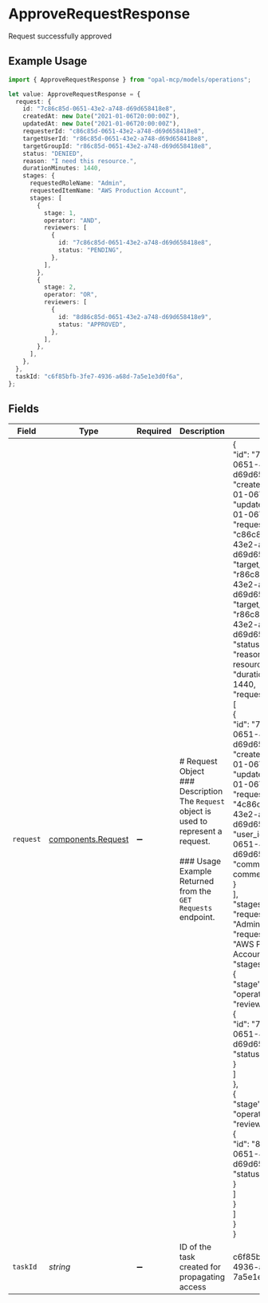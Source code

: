 # ApproveRequestResponse

Request successfully approved

## Example Usage

```typescript
import { ApproveRequestResponse } from "opal-mcp/models/operations";

let value: ApproveRequestResponse = {
  request: {
    id: "7c86c85d-0651-43e2-a748-d69d658418e8",
    createdAt: new Date("2021-01-06T20:00:00Z"),
    updatedAt: new Date("2021-01-06T20:00:00Z"),
    requesterId: "c86c85d-0651-43e2-a748-d69d658418e8",
    targetUserId: "r86c85d-0651-43e2-a748-d69d658418e8",
    targetGroupId: "r86c85d-0651-43e2-a748-d69d658418e8",
    status: "DENIED",
    reason: "I need this resource.",
    durationMinutes: 1440,
    stages: {
      requestedRoleName: "Admin",
      requestedItemName: "AWS Production Account",
      stages: [
        {
          stage: 1,
          operator: "AND",
          reviewers: [
            {
              id: "7c86c85d-0651-43e2-a748-d69d658418e8",
              status: "PENDING",
            },
          ],
        },
        {
          stage: 2,
          operator: "OR",
          reviewers: [
            {
              id: "8d86c85d-0651-43e2-a748-d69d658418e9",
              status: "APPROVED",
            },
          ],
        },
      ],
    },
  },
  taskId: "c6f85bfb-3fe7-4936-a68d-7a5e1e3d0f6a",
};
```

## Fields

| Field                                                                                                                                                                                                                                                                                                                                                                                                                                                                                                                                                                                                                                                                                                                                                                                                                                                                                                                                                                                                                                                  | Type                                                                                                                                                                                                                                                                                                                                                                                                                                                                                                                                                                                                                                                                                                                                                                                                                                                                                                                                                                                                                                                   | Required                                                                                                                                                                                                                                                                                                                                                                                                                                                                                                                                                                                                                                                                                                                                                                                                                                                                                                                                                                                                                                               | Description                                                                                                                                                                                                                                                                                                                                                                                                                                                                                                                                                                                                                                                                                                                                                                                                                                                                                                                                                                                                                                            | Example                                                                                                                                                                                                                                                                                                                                                                                                                                                                                                                                                                                                                                                                                                                                                                                                                                                                                                                                                                                                                                                |
| ------------------------------------------------------------------------------------------------------------------------------------------------------------------------------------------------------------------------------------------------------------------------------------------------------------------------------------------------------------------------------------------------------------------------------------------------------------------------------------------------------------------------------------------------------------------------------------------------------------------------------------------------------------------------------------------------------------------------------------------------------------------------------------------------------------------------------------------------------------------------------------------------------------------------------------------------------------------------------------------------------------------------------------------------------ | ------------------------------------------------------------------------------------------------------------------------------------------------------------------------------------------------------------------------------------------------------------------------------------------------------------------------------------------------------------------------------------------------------------------------------------------------------------------------------------------------------------------------------------------------------------------------------------------------------------------------------------------------------------------------------------------------------------------------------------------------------------------------------------------------------------------------------------------------------------------------------------------------------------------------------------------------------------------------------------------------------------------------------------------------------ | ------------------------------------------------------------------------------------------------------------------------------------------------------------------------------------------------------------------------------------------------------------------------------------------------------------------------------------------------------------------------------------------------------------------------------------------------------------------------------------------------------------------------------------------------------------------------------------------------------------------------------------------------------------------------------------------------------------------------------------------------------------------------------------------------------------------------------------------------------------------------------------------------------------------------------------------------------------------------------------------------------------------------------------------------------ | ------------------------------------------------------------------------------------------------------------------------------------------------------------------------------------------------------------------------------------------------------------------------------------------------------------------------------------------------------------------------------------------------------------------------------------------------------------------------------------------------------------------------------------------------------------------------------------------------------------------------------------------------------------------------------------------------------------------------------------------------------------------------------------------------------------------------------------------------------------------------------------------------------------------------------------------------------------------------------------------------------------------------------------------------------ | ------------------------------------------------------------------------------------------------------------------------------------------------------------------------------------------------------------------------------------------------------------------------------------------------------------------------------------------------------------------------------------------------------------------------------------------------------------------------------------------------------------------------------------------------------------------------------------------------------------------------------------------------------------------------------------------------------------------------------------------------------------------------------------------------------------------------------------------------------------------------------------------------------------------------------------------------------------------------------------------------------------------------------------------------------ |
| `request`                                                                                                                                                                                                                                                                                                                                                                                                                                                                                                                                                                                                                                                                                                                                                                                                                                                                                                                                                                                                                                              | [components.Request](../../models/components/request.md)                                                                                                                                                                                                                                                                                                                                                                                                                                                                                                                                                                                                                                                                                                                                                                                                                                                                                                                                                                                               | :heavy_minus_sign:                                                                                                                                                                                                                                                                                                                                                                                                                                                                                                                                                                                                                                                                                                                                                                                                                                                                                                                                                                                                                                     | # Request Object<br/>### Description<br/>The `Request` object is used to represent a request.<br/><br/>### Usage Example<br/>Returned from the `GET Requests` endpoint.                                                                                                                                                                                                                                                                                                                                                                                                                                                                                                                                                                                                                                                                                                                                                                                                                                                                                | {<br/>"id": "7c86c85d-0651-43e2-a748-d69d658418e8",<br/>"created_at": "2021-01-06T20:00:00Z",<br/>"updated_at": "2021-01-06T20:00:00Z",<br/>"requester_id": "c86c85d-0651-43e2-a748-d69d658418e8",<br/>"target_user_id": "r86c85d-0651-43e2-a748-d69d658418e8",<br/>"target_group_id": "r86c85d-0651-43e2-a748-d69d658418e8",<br/>"status": "pending",<br/>"reason": "I need this resource.",<br/>"duration_minutes": 1440,<br/>"request_comments": [<br/>{<br/>"id": "7c86c85d-0651-43e2-a748-d69d658418e8",<br/>"created_at": "2021-01-06T20:00:00Z",<br/>"updated_at": "2021-01-06T20:00:00Z",<br/>"request_id": "4c86c85d-0651-43e2-a748-d69d658418e8",<br/>"user_id": "c86c85d-0651-43e2-a748-d69d658418e8",<br/>"comment": "This is a comment."<br/>}<br/>],<br/>"stages": {<br/>"requestedRoleName": "Admin",<br/>"requestedItemName": "AWS Production Account",<br/>"stages": [<br/>{<br/>"stage": 1,<br/>"operator": "AND",<br/>"reviewers": [<br/>{<br/>"id": "7c86c85d-0651-43e2-a748-d69d658418e8",<br/>"status": "PENDING"<br/>}<br/>]<br/>},<br/>{<br/>"stage": 2,<br/>"operator": "OR",<br/>"reviewers": [<br/>{<br/>"id": "8d86c85d-0651-43e2-a748-d69d658418e9",<br/>"status": "APPROVED"<br/>}<br/>]<br/>}<br/>]<br/>}<br/>} |
| `taskId`                                                                                                                                                                                                                                                                                                                                                                                                                                                                                                                                                                                                                                                                                                                                                                                                                                                                                                                                                                                                                                               | *string*                                                                                                                                                                                                                                                                                                                                                                                                                                                                                                                                                                                                                                                                                                                                                                                                                                                                                                                                                                                                                                               | :heavy_minus_sign:                                                                                                                                                                                                                                                                                                                                                                                                                                                                                                                                                                                                                                                                                                                                                                                                                                                                                                                                                                                                                                     | ID of the task created for propagating access                                                                                                                                                                                                                                                                                                                                                                                                                                                                                                                                                                                                                                                                                                                                                                                                                                                                                                                                                                                                          | c6f85bfb-3fe7-4936-a68d-7a5e1e3d0f6a                                                                                                                                                                                                                                                                                                                                                                                                                                                                                                                                                                                                                                                                                                                                                                                                                                                                                                                                                                                                                   |